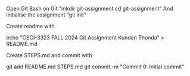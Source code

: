 Open Git Bash on Git 
"mkdir git-assignment
cd git-assignment"
And initialise the assignment
"git init"

Create readme with

echo "CSCI-3323 FALL 2024
Git Assignment
Kundan Thonda" > README.md

Create STEPS.md and commit with

git add README.md STEPS.md
git commit -m "Commit 0: Initial commit"



